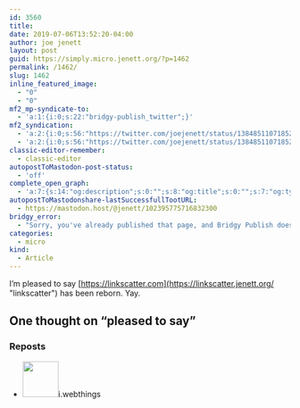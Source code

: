 ```yaml
---
id: 3560
title: 
date: 2019-07-06T13:52:20-04:00
author: joe jenett
layout: post
guid: https://simply.micro.jenett.org/?p=1462
permalink: /1462/
slug: 1462
inline_featured_image:
  - "0"
  - "0"
mf2_mp-syndicate-to:
  - 'a:1:{i:0;s:22:"bridgy-publish_twitter";}'
mf2_syndication:
  - 'a:2:{i:0;s:56:"https://twitter.com/joejenett/status/1384851107185299456";i:1;s:56:"https://twitter.com/joejenett/status/1147564319212789761";}'
  - 'a:2:{i:0;s:56:"https://twitter.com/joejenett/status/1384851107185299456";i:1;s:56:"https://twitter.com/joejenett/status/1147564319212789761";}'
classic-editor-remember:
  - classic-editor
autopostToMastodon-post-status:
  - 'off'
complete_open_graph:
  - 'a:7:{s:14:"og:description";s:0:"";s:8:"og:title";s:0:"";s:7:"og:type";s:0:"";s:12:"twitter:card";s:7:"summary";s:15:"twitter:creator";s:0:"";s:19:"twitter:description";s:0:"";s:8:"og:image";s:0:"";}'
autopostToMastodonshare-lastSuccessfullTootURL:
  - https://mastodon.host/@jenett/102395775716832300
bridgy_error:
  - "Sorry, you've already published that page, and Bridgy Publish doesn't support updating existing posts. Details: https://github.com/snarfed/bridgy/issues/84"
categories:
  - micro
kind:
  - Article
---
```

I’m pleased to say [https://linkscatter.com](https://linkscatter.jenett.org/ "linkscatter") has been reborn. Yay.

<h2 id="comments-title">One thought on “<span>pleased to say</span>”		</h2>


<ol class="commentlist">
</ol>


<div class="reposts">
<h3>Reposts</h3>
<ul class="mention-list linkback-repost"><li class="webmention even thread-even depth-1 linkback-repost-single u-repost h-cite h-entry p-comment comment" id="comment-431">
<span class="p-author h-card"><a class="u-url" title="i.webthings reposted this article on twitter.com." href="https://twitter.com/iwebthings"><img alt="" src="https://pbs.twimg.com/profile_images/1072273291186987010/MGloHRRZ.jpg" srcset="https://pbs.twimg.com/profile_images/1072273291186987010/MGloHRRZ.jpg 2x" class="avatar avatar-64 photo avatar-default local-avatar u-photo" itemprop="image" loading="lazy" width="64" height="64"></a><span class="hide-name p-name">i.webthings</span></span><a class="u-url" href="https://twitter.com/iwebthings/status/1147565098283782145"></a>
</li></ul></div>